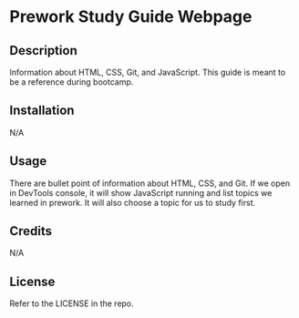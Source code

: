 # Prework Study Guide Webpage

## Description

Information about HTML, CSS, Git, and JavaScript. This guide is meant to be a reference during bootcamp.

## Installation

N/A

## Usage

There are bullet point of information about HTML, CSS, and Git. If we open in DevTools console, it will show JavaScript running and list topics we learned in prework. It will also choose a topic for us to study first.

## Credits

N/A

## License

Refer to the LICENSE in the repo.
